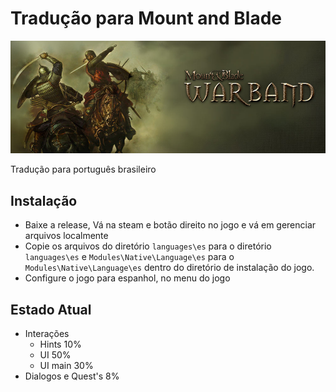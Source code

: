 # Tradução para Mount and Blade

![Tela inicial](./warband.png)

   Tradução para português brasileiro

## Instalação

 + Baixe a release, Vá na steam e botão direito no jogo e vá em gerenciar arquivos localmente
 + Copie os arquivos do diretório `languages\es` para o diretório `languages\es` e `Modules\Native\Language\es` para o `Modules\Native\Language\es` dentro do diretório de instalação do jogo.
 + Configure o jogo para espanhol, no menu do jogo

## Estado Atual

 + Interações
	+ Hints 10%
	+ UI 50%
	+ UI main 30%
 + Dialogos e Quest's 8%
